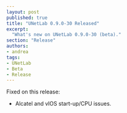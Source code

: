 ```yaml
---
layout: post
published: true
title: "UNetLab 0.9.0-30 Released"
excerpt:
  "What's new on UNetLab 0.9.0-30 (beta)."
section: "Release"
authors:
- andrea
tags:
- UNetLab
- Beta
- Release
---
```

Fixed on this release:

* Alcatel and vIOS start-up/CPU issues.
